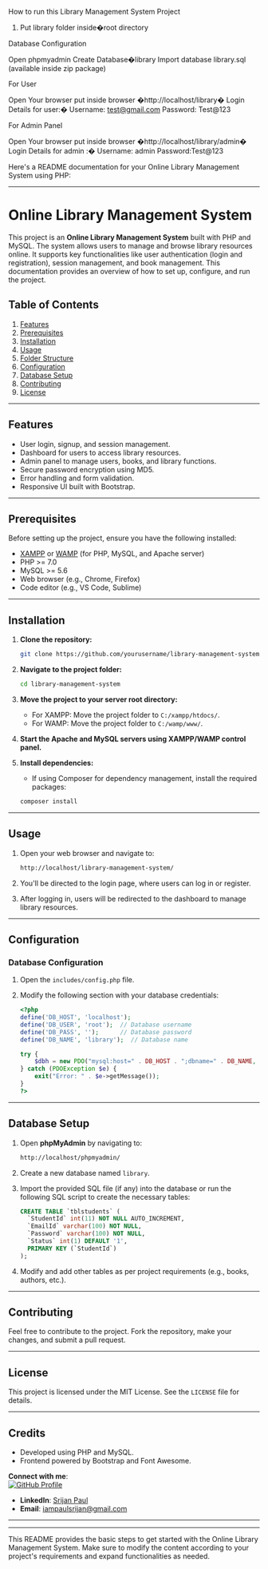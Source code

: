 How to run this Library Management System Project


1. Put library folder inside�root directory

Database Configuration

Open phpmyadmin
Create Database�library
Import database library.sql (available inside zip package)

For User

Open Your browser put inside browser �http://localhost/library�
Login Details for user:�
Username: test@gmail.com
Password: Test@123

For Admin Panel

Open Your browser put inside browser �http://localhost/library/admin�
Login Details for admin :�
Username: admin
Password:Test@123

Here's a README documentation for your Online Library Management System using PHP:

---

# Online Library Management System

This project is an **Online Library Management System** built with PHP and MySQL. The system allows users to manage and browse library resources online. It supports key functionalities like user authentication (login and registration), session management, and book management. This documentation provides an overview of how to set up, configure, and run the project.

## Table of Contents

1. [Features](#features)
2. [Prerequisites](#prerequisites)
3. [Installation](#installation)
4. [Usage](#usage)
5. [Folder Structure](#folder-structure)
6. [Configuration](#configuration)
7. [Database Setup](#database-setup)
8. [Contributing](#contributing)
9. [License](#license)

---

## Features

- User login, signup, and session management.
- Dashboard for users to access library resources.
- Admin panel to manage users, books, and library functions.
- Secure password encryption using MD5.
- Error handling and form validation.
- Responsive UI built with Bootstrap.

---

## Prerequisites

Before setting up the project, ensure you have the following installed:

- [XAMPP](https://www.apachefriends.org/index.html) or [WAMP](http://www.wampserver.com/en/) (for PHP, MySQL, and Apache server)
- PHP >= 7.0
- MySQL >= 5.6
- Web browser (e.g., Chrome, Firefox)
- Code editor (e.g., VS Code, Sublime)

---

## Installation

1. **Clone the repository:**

   ```bash
   git clone https://github.com/yourusername/library-management-system.git
   ```

2. **Navigate to the project folder:**

   ```bash
   cd library-management-system
   ```

3. **Move the project to your server root directory:**
   - For XAMPP: Move the project folder to `C:/xampp/htdocs/`.
   - For WAMP: Move the project folder to `C:/wamp/www/`.

4. **Start the Apache and MySQL servers using XAMPP/WAMP control panel.**

5. **Install dependencies:**
   - If using Composer for dependency management, install the required packages:

   ```bash
   composer install
   ```

---

## Usage

1. Open your web browser and navigate to:

   ```bash
   http://localhost/library-management-system/
   ```

2. You'll be directed to the login page, where users can log in or register.
3. After logging in, users will be redirected to the dashboard to manage library resources.

---



## Configuration

### Database Configuration

1. Open the `includes/config.php` file.
2. Modify the following section with your database credentials:

   ```php
   <?php
   define('DB_HOST', 'localhost');
   define('DB_USER', 'root');  // Database username
   define('DB_PASS', '');      // Database password
   define('DB_NAME', 'library');  // Database name

   try {
       $dbh = new PDO("mysql:host=" . DB_HOST . ";dbname=" . DB_NAME, DB_USER, DB_PASS);
   } catch (PDOException $e) {
       exit("Error: " . $e->getMessage());
   }
   ?>
   ```

---

## Database Setup

1. Open **phpMyAdmin** by navigating to:

   ```bash
   http://localhost/phpmyadmin/
   ```

2. Create a new database named `library`.
3. Import the provided SQL file (if any) into the database or run the following SQL script to create the necessary tables:

   ```sql
   CREATE TABLE `tblstudents` (
     `StudentId` int(11) NOT NULL AUTO_INCREMENT,
     `EmailId` varchar(100) NOT NULL,
     `Password` varchar(100) NOT NULL,
     `Status` int(1) DEFAULT '1',
     PRIMARY KEY (`StudentId`)
   );
   ```

4. Modify and add other tables as per project requirements (e.g., books, authors, etc.).

---

## Contributing

Feel free to contribute to the project. Fork the repository, make your changes, and submit a pull request.

---

## License

This project is licensed under the MIT License. See the `LICENSE` file for details.

---

## Credits

- Developed using PHP and MySQL.
- Frontend powered by Bootstrap and Font Awesome.


**Connect with me**:  
[![GitHub Profile](https://img.shields.io/badge/GitHub-Profile-blue?logo=github)](https://github.com/paul-srijan)

- **LinkedIn**: [Srijan Paul](https://www.linkedin.com/in/srijan-paul-547354260/)
- **Email**: iampaulsrijan@gmail.com
---

---

This README provides the basic steps to get started with the Online Library Management System. Make sure to modify the content according to your project's requirements and expand functionalities as needed.

